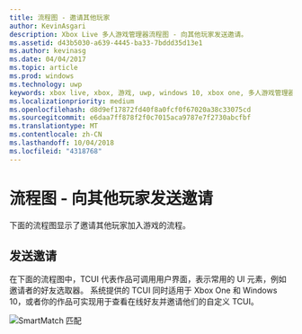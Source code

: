 ```yaml
---
title: 流程图 - 邀请其他玩家
author: KevinAsgari
description: Xbox Live 多人游戏管理器流程图 - 向其他玩家发送邀请。
ms.assetid: d43b5030-a639-4445-ba33-7bddd35d13e1
ms.author: kevinasg
ms.date: 04/04/2017
ms.topic: article
ms.prod: windows
ms.technology: uwp
keywords: xbox live, xbox, 游戏, uwp, windows 10, xbox one, 多人游戏管理器, 流程图
ms.localizationpriority: medium
ms.openlocfilehash: d8d9ef17872fd40f8a0fcf0f67020a38c33075cd
ms.sourcegitcommit: e6daa7ff878f2f0c7015aca9787e7f2730abcfbf
ms.translationtype: MT
ms.contentlocale: zh-CN
ms.lasthandoff: 10/04/2018
ms.locfileid: "4318768"
---
```

# <a name="flowchart---send-an-invitation-to-another-player"></a>流程图 - 向其他玩家发送邀请

下面的流程图显示了邀请其他玩家加入游戏的流程。

## <a name="send-invites"></a>发送邀请

在下面的流程图中，TCUI 代表作品可调用用户界面，表示常用的 UI 元素，例如邀请者的好友选取器。 系统提供的 TCUI 同时适用于 Xbox One 和 Windows 10，或者你的作品可实现用于查看在线好友并邀请他们的自定义 TCUI。

![SmartMatch 匹配](../../../images/multiplayer/mpm-send-invites.png)
